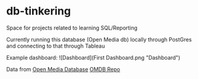 # db-tinkering
Space for projects related to learning SQL/Reporting

Currently running this database (Open Media db) locally through PostGres and connecting to that through Tableau

Example dashboard:
![Dashboard](First Dashboard.png "Dashboard")

Data from [Open Media Database](https://www.omdb.org/content/About)
[OMDB Repo](https://github.com/df7cb/omdb-postgresql)
